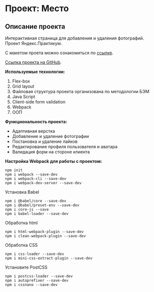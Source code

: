 # Проект: Место

## Описание проекта
Интерактивная страница для добавления и удаления фотографий.
Проект Яндекс.Практикум.

С макетом проета можно ознакомиться по [ссылке](https://www.figma.com/file/2cn9N9jSkmxD84oJik7xL7/JavaScript.-Sprint-4?node-id=0%3A1).

[Ссылка проекта на GitHub](https://hikit9ipa.github.io/mesto-project/).

**Используемые технологии:**

1. Flex-box
2. Grid layout
3. Файловая структура проекта организована по методологии БЭМ
4. Java Script
5. Client-side form validation
6. Webpack
7. ООП

**Функциональность проекта:**

* Адаптивная верстка
* Добавление и удаление фотографии
* Постановка и удаление лайков
* Редактирование профиля пользователя и аватара
* Валидация форм на стороне клиента

**Настройка Webpack для работы с проектом:**

    npm init
    npm i webpack --save-dev
    npm i webpack-cli --save-dev
    npm i webpack-dev-server --save-dev

Установка Babel

    npm i @babel/core --save-dev
    npm i @babel/preset-env --save-dev
    npm i core-js --save
    npm i babel-loader --save-dev

Обработка html

    npm i html-webpack-plugin --save-dev
    npm i clean-webpack-plugin --save-dev

Обработка CSS

    npm i css-loader --save-dev
    npm i mini-css-extract-plugin --save-dev

Установите PostCSS

    npm i postcss-loader --save-dev
    npm i autoprefixer --save-dev
    npm i cssnano --save-dev


